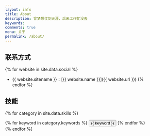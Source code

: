 ```yaml
---
layout: info
title: About
description: 曾梦想仗剑天涯，后来工作忙没去
keywords: 
comments: true
menu: 关于
permalink: /about/
---
```


## 联系方式

{% for website in site.data.social %}
* {{ website.sitename }}：[{{ website.name }}]({{ website.url }})
{% endfor %}

## 技能

{% for category in site.data.skills %}


<div class="btn-inline">
{% for keyword in category.keywords %}
<button class="btn btn-outline" type="button">{{ keyword }}</button>
{% endfor %}
</div>
{% endfor %}
